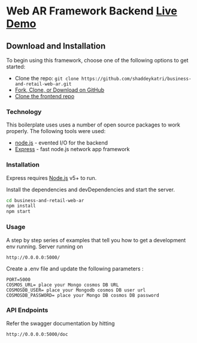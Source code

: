 # Web AR Framework Backend [Live Demo](https://webarfrontend.azurewebsites.net/)
## Download and Installation

To begin using this framework, choose one of the following options to get started:
* Clone the repo: `git clone https://github.com/shaddeykatri/business-and-retail-web-ar.git`
* [Fork, Clone, or Download on GitHub](https://github.com/shaddeykatri/business-and-retail-web-ar)
* [Clone the frontend repo](https://github.com/shaddeykatri/web-ar-angular-frontend)

### Technology

This boilerplate uses uses a number of open source packages to work properly. The following tools were used:

* [node.js] - evented I/O for the backend
* [Express] - fast node.js network app framework

### Installation

Express requires [Node.js](https://nodejs.org/) v5+ to run.

Install the dependencies and devDependencies and start the server.

```sh
cd business-and-retail-web-ar
npm install
npm start
```
### Usage
A step by step series of examples that tell you how to get a development env running.
Server running on 
```
http://0.0.0.0:5000/
```
Create a .env file and update the following parameters : 
```
PORT=5000
COSMOS_URL= place your Mongo cosmos DB URL
COSMOSDB_USER= place your Mongodb cosmos DB user url
COSMOSDB_PASSWORD= place your Mongo DB cosmos DB password
```
### API Endpoints
Refer the swagger documentation by hitting 
```
http://0.0.0.0:5000/doc
```

   [node.js]: <http://nodejs.org>
   [express]: <http://expressjs.com>


